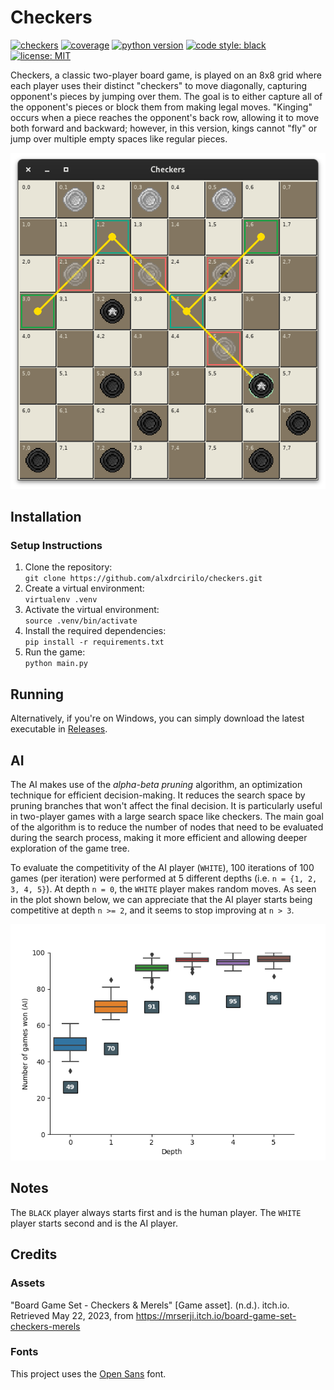 # Checkers
[![checkers](https://github.com/alxdrcirilo/checkers/actions/workflows/coveralls.yml/badge.svg)](https://github.com/alxdrcirilo/checkers/actions/workflows/coveralls.yml)
[![coverage](https://coveralls.io/repos/github/alxdrcirilo/checkers/badge.svg?branch=main)](https://coveralls.io/github/alxdrcirilo/checkers?branch=main)
[![python version](https://img.shields.io/badge/python-3.11.4-blue)](https://www.python.org/downloads/release/python-3114/)
[![code style: black](https://img.shields.io/badge/code%20style-black-000000.svg)](https://github.com/psf/black)
[![license: MIT](https://img.shields.io/badge/license-MIT-yellow.svg)](https://opensource.org/licenses/MIT)

Checkers, a classic two-player board game, is played on an 8x8 grid where each player uses their distinct "checkers" to move diagonally, capturing opponent's pieces by jumping over them. The goal is to either capture all of the opponent's pieces or block them from making legal moves. "Kinging" occurs when a piece reaches the opponent's back row, allowing it to move both forward and backward; however, in this version, kings cannot "fly" or jump over multiple empty spaces like regular pieces.

![](https://raw.githubusercontent.com/alxdrcirilo/checkers/main/docs/images/checkers.png)

## Installation
### Setup Instructions
1. Clone the repository:  
`git clone https://github.com/alxdrcirilo/checkers.git`
2. Create a virtual environment:  
`virtualenv .venv`
3. Activate the virtual environment:  
`source .venv/bin/activate`
4. Install the required dependencies:  
`pip install -r requirements.txt`
5. Run the game:  
`python main.py`

## Running
Alternatively, if you're on Windows, you can simply download the latest executable in [Releases](https://github.com/alxdrcirilo/checkers/releases).

## AI
The AI makes use of the *alpha-beta pruning* algorithm, an optimization technique for efficient decision-making. It reduces the search space by pruning branches that won't  affect the final decision. It is particularly useful in two-player games with a large search space like checkers. The main goal of the algorithm is to reduce the number of nodes that need to be evaluated during the search process, making it more efficient and allowing deeper exploration of the game tree.

To evaluate the competitivity of the AI player (`WHITE`), 100 iterations of 100 games (per iteration) were performed at 5 different depths (i.e. `n = {1, 2, 3, 4, 5}`). At depth `n = 0`, the `WHITE` player makes random moves. As seen in the plot shown below, we can appreciate that the AI player starts being competitive at depth `n >= 2`, and it seems to stop improving at `n > 3`.

![](https://raw.githubusercontent.com/alxdrcirilo/checkers/main/docs/eval/plot_games_won.png)

## Notes
The `BLACK` player always starts first and is the human player. The `WHITE` player starts second and is the AI player.

## Credits
### Assets
"Board Game Set - Checkers & Merels" [Game asset]. (n.d.). itch.io. Retrieved May 22, 2023, from https://mrserji.itch.io/board-game-set-checkers-merels

### Fonts
This project uses the [Open Sans](https://fonts.google.com/specimen/Open+Sans) font.
